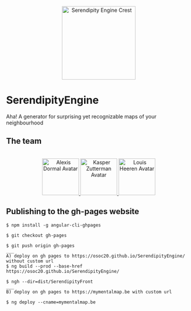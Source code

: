<p align="center">
    <br>
    <img src="https://github.com/oSoc20/SerendipityEngine/blob/master/img/serendipity-engine_AHA-01.svg" alt="Serendipity Engine Crest" width="200"/>
    <br>
<p>

# SerendipityEngine
Aha! A generator for surprising yet recognizable maps of your neighbourhood

## The team
<p align="center">
    <br>
    <a href="https://github.com/dormalexis">
        <img src="https://avatars2.githubusercontent.com/u/47395991?s=400&u=68653b094fd8aa7b3aff6b66817858b4bcfdadc3&v=4" alt="Alexis Dormal Avatar" width="100"/>
    </a>
    <a href="https://github.com/kasperzutterman">
        <img src="https://avatars1.githubusercontent.com/u/21260838?s=460&u=8ca0be9b61514dd41bb1e4a4a598eac14705fd7f&v=4" alt="Kasper Zutterman Avatar" width="100"/>
    </a>
    <a href="https://github.com/louisheeren">
        <img src="https://avatars1.githubusercontent.com/u/44835411?s=400&v=4" alt="Louis Heeren Avatar" width="100"/>
    </a>
    <br>
<p>
    
## Publishing to the gh-pages website

```
$ npm install -g angular-cli-ghpages

$ git checkout gh-pages

$ git push origin gh-pages
___
A) deploy on gh pages to https://osoc20.github.io/SerendipityEngine/ without custom url
$ ng build --prod --base-href https://osoc20.github.io/SerendipityEngine/

$ ngh --dir=dist/SerendipityFront
___
B) deploy on gh pages to https://mymentalmap.be with custom url

$ ng deploy --cname=mymentalmap.be
```
